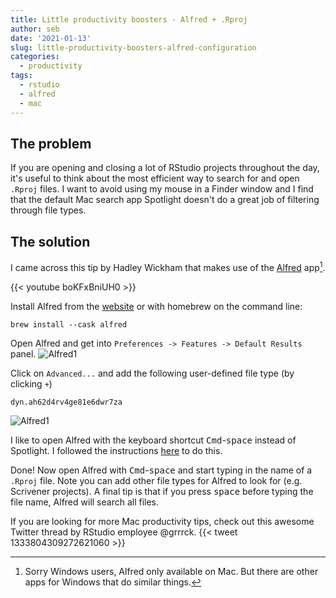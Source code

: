 ```yaml
---
title: Little productivity boosters - Alfred + .Rproj
author: seb
date: '2021-01-13'
slug: little-productivity-boosters-alfred-configuration
categories:
  - productivity
tags:
  - rstudio
  - alfred
  - mac
---
```


## The problem
If you are opening and closing a lot of RStudio projects throughout the day, it's useful to think about the most efficient way to search for and open `.Rproj` files. I want to avoid using my mouse in a Finder window and I find that the default Mac search app Spotlight doesn't do a great job of filtering through file types.

## The solution
I came across this tip by Hadley Wickham that makes use of the [Alfred](https://www.alfredapp.com/) app[^1].

{{< youtube boKFxBniUH0 >}}

Install Alfred from the [website](https://www.alfredapp.com/) or with homebrew on the command line:
```
brew install --cask alfred
```

Open Alfred and get into `Preferences -> Features -> Default Results` panel.
![Alfred1](/img/alfred1.png)

Click on `Advanced...` and add the following user-defined file type (by clicking `+`)
```
dyn.ah62d4rv4ge81e6dwr7za
```
![Alfred1](/img/alfred2.png)

I like to open Alfred with the keyboard shortcut <kbd>Cmd</kbd>-<kbd>space</kbd> instead of Spotlight. I followed the instructions [here](https://www.alfredapp.com/help/troubleshooting/cmd-space/) to do this.

Done! Now open Alfred with <kbd>Cmd</kbd>-<kbd>space</kbd> and start typing in the name of a `.Rproj` file. Note you can add other file types for Alfred to look for (e.g. Scrivener projects). A final tip is that if you press <kbd>space</kbd> before typing the file name, Alfred will search all files.

If you are looking for more Mac productivity tips, check out this awesome Twitter thread by RStudio employee @grrrck. 
{{< tweet 1333804309272621060 >}}

[^1]: Sorry Windows users, Alfred only available on Mac. But there are other apps for Windows that do similar things.